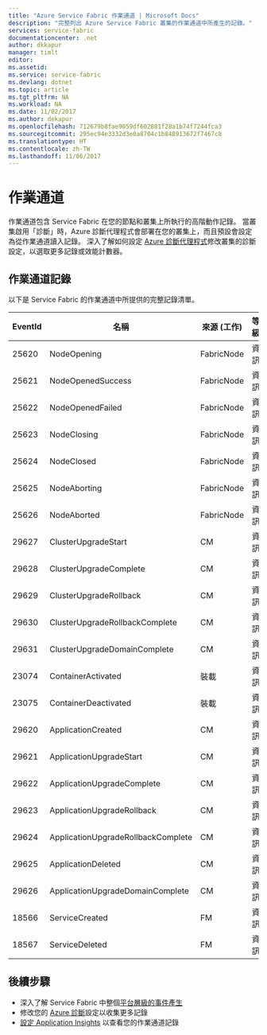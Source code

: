 ```yaml
---
title: "Azure Service Fabric 作業通道 | Microsoft Docs"
description: "完整列出 Azure Service Fabric 叢集的作業通道中所產生的記錄。"
services: service-fabric
documentationcenter: .net
author: dkkapur
manager: timlt
editor: 
ms.assetid: 
ms.service: service-fabric
ms.devlang: dotnet
ms.topic: article
ms.tgt_pltfrm: NA
ms.workload: NA
ms.date: 11/02/2017
ms.author: dekapur
ms.openlocfilehash: 712679b8fae9059df602881f28a1b74f7244fca3
ms.sourcegitcommit: 295ec94e3332d3e0a8704c1b848913672f7467c8
ms.translationtype: HT
ms.contentlocale: zh-TW
ms.lasthandoff: 11/06/2017
---
```

# <a name="operational-channel"></a>作業通道 

作業通道包含 Service Fabric 在您的節點和叢集上所執行的高階動作記錄。 當叢集啟用「診斷」時，Azure 診斷代理程式會部署在您的叢集上，而且預設會設定為從作業通道讀入記錄。 深入了解如何設定 [Azure 診斷代理程式](service-fabric-diagnostics-event-aggregation-wad.md)修改叢集的診斷設定，以選取更多記錄或效能計數器。 

## <a name="operational-channel-logs"></a>作業通道記錄 

以下是 Service Fabric 的作業通道中所提供的完整記錄清單。 

| EventId | 名稱 | 來源 (工作) | 等級 |
| --- | --- | --- | --- |
| 25620 | NodeOpening | FabricNode | 資訊 |
| 25621 | NodeOpenedSuccess | FabricNode | 資訊 |
| 25622 | NodeOpenedFailed | FabricNode | 資訊 |
| 25623 | NodeClosing | FabricNode | 資訊 |
| 25624 | NodeClosed | FabricNode | 資訊 |
| 25625 | NodeAborting | FabricNode | 資訊 |
| 25626 | NodeAborted | FabricNode | 資訊 |
| 29627 | ClusterUpgradeStart | CM | 資訊 |
| 29628 | ClusterUpgradeComplete | CM | 資訊 |
| 29629 | ClusterUpgradeRollback | CM | 資訊 |
| 29630 | ClusterUpgradeRollbackComplete | CM | 資訊 |
| 29631 | ClusterUpgradeDomainComplete | CM | 資訊 |
| 23074 | ContainerActivated | 裝載 | 資訊 |
| 23075 | ContainerDeactivated | 裝載 | 資訊 |
| 29620 | ApplicationCreated | CM | 資訊 |
| 29621 | ApplicationUpgradeStart | CM | 資訊 |
| 29622 | ApplicationUpgradeComplete | CM | 資訊 |
| 29623 | ApplicationUpgradeRollback | CM | 資訊 |
| 29624 | ApplicationUpgradeRollbackComplete | CM | 資訊 |
| 29625 | ApplicationDeleted | CM | 資訊 |
| 29626 | ApplicationUpgradeDomainComplete | CM | 資訊 |
| 18566 | ServiceCreated | FM | 資訊 |
| 18567 | ServiceDeleted | FM | 資訊 |

## <a name="next-steps"></a>後續步驟

* 深入了解 Service Fabric 中整個[平台層級的事件產生](service-fabric-diagnostics-event-generation-infra.md)
* 修改您的 [Azure 診斷](service-fabric-diagnostics-event-aggregation-wad.md)設定以收集更多記錄
* [設定 Application Insights](service-fabric-diagnostics-event-analysis-appinsights.md) 以查看您的作業通道記錄
